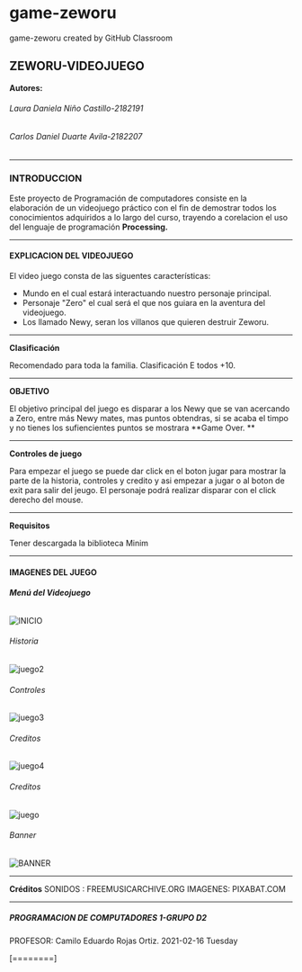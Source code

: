 # game-zeworu
game-zeworu created by GitHub Classroom
##  ZEWORU-VIDEOJUEGO
**Autores:**

###### Laura Daniela Niño Castillo-2182191
###### Carlos Daniel Duarte Avila-2182207

------------
### INTRODUCCION
Este proyecto de Programación de computadores consiste en la elaboración de un videojuego práctico con el fin de demostrar todos los conocimientos adquiridos a lo largo del curso, trayendo a corelacion el uso del lenguaje de programación **Processing.**

------------

####  EXPLICACION DEL VIDEOJUEGO 
El video juego consta de las siguentes características:
- Mundo en el cual estará interactuando nuestro personaje principal.
- Personaje "Zero" el cual será el que nos guiara en la aventura del videojuego.
- Los llamado Newy, seran los villanos que quieren destruir Zeworu.

------------

**Clasificación**

Recomendado para toda la familia. Clasificación E todos +10.

------------


**OBJETIVO**

El objetivo principal del juego es disparar a los Newy que se van acercando a Zero, entre más Newy mates, mas puntos obtendras, si se acaba el timpo y no tienes los sufiencientes puntos se mostrara **Game Over. **


------------

**Controles de juego** 

Para empezar el juego se puede dar click en el boton jugar para mostrar la parte de la historia, controles y credito y asi empezar a jugar o al boton de exit para salir del jeugo.
El personaje podrá realizar disparar con el click derecho del mouse.


------------

**Requisitos** 

Tener descargada la biblioteca Minim


------------

#### IMAGENES DEL JUEGO
###### **Menú del Videojuego**
![INICIO](https://user-images.githubusercontent.com/75034508/109765309-ab22f980-7bc2-11eb-8164-d7068db9b81f.png)

###### Historia
![juego2](https://user-images.githubusercontent.com/75034508/109316340-81ac4b80-7819-11eb-8fb7-aefc6bad209f.png)

###### Controles
![juego3](https://user-images.githubusercontent.com/75034508/109316337-8113b500-7819-11eb-8774-3367935bc782.png)

###### Creditos
![juego4](https://user-images.githubusercontent.com/75034508/109316335-807b1e80-7819-11eb-91f0-dba3f5e7ebe5.png)

###### Creditos
![juego](https://user-images.githubusercontent.com/75034508/109765613-1a98e900-7bc3-11eb-9142-9d5e89723542.png)

###### Banner
![BANNER](https://user-images.githubusercontent.com/75034508/109765174-79aa2e00-7bc2-11eb-8df7-7209f2d6d5b8.png)


------------

**Créditos** 
SONIDOS : FREEMUSICARCHIVE.ORG
IMAGENES: PIXABAT.COM

------------
##### PROGRAMACION DE COMPUTADORES 1-GRUPO D2
PROFESOR: Camilo Eduardo Rojas Ortiz.
2021-02-16  Tuesday

[========]




